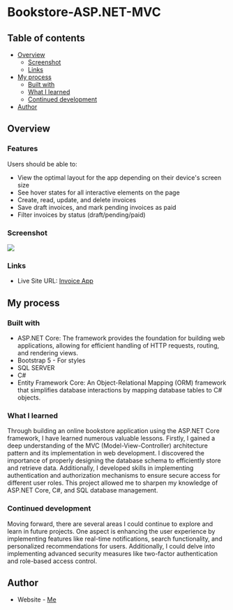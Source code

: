 # Bookstore-ASP.NET-MVC

## Table of contents

- [Overview](#overview)
  - [Screenshot](#screenshot)
  - [Links](#links)
- [My process](#my-process)
  - [Built with](#built-with)
  - [What I learned](#what-i-learned)
  - [Continued development](#continued-development)
- [Author](#author)

## Overview

  ### Features

Users should be able to:

- View the optimal layout for the app depending on their device's screen size
- See hover states for all interactive elements on the page
- Create, read, update, and delete invoices
- Save draft invoices, and mark pending invoices as paid
- Filter invoices by status (draft/pending/paid)

### Screenshot

![](./preview.jpg)


### Links

- Live Site URL: [Invoice App](https://invoiceapp-thgy.onrender.com/)

## My process

### Built with

- ASP.NET Core: The framework provides the foundation for building web applications, allowing for efficient handling of HTTP requests, routing, and rendering views.
- Bootstrap 5 - For styles
- SQL SERVER
- C#
- Entity Framework Core: An Object-Relational Mapping (ORM) framework that simplifies database interactions by mapping database tables to C# objects.

### What I learned

Through building an online bookstore application using the ASP.NET Core framework, I have learned numerous valuable lessons. Firstly, I gained a deep understanding of the MVC (Model-View-Controller) architecture pattern and its implementation in web development. I discovered the importance of properly designing the database schema to efficiently store and retrieve data. Additionally, I developed skills in implementing authentication and authorization mechanisms to ensure secure access for different user roles. This project allowed me to sharpen my knowledge of ASP.NET Core, C#, and SQL database management.

### Continued development

Moving forward, there are several areas I could continue to explore and learn in future projects. One aspect is enhancing the user experience by implementing features like real-time notifications, search functionality, and personalized recommendations for users. Additionally, I could delve into implementing advanced security measures like two-factor authentication and role-based access control. 

## Author

- Website - [Me](https://github.com/emmanuelmav/)
